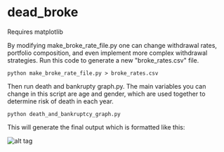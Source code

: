# dead_broke

Requires matplotlib

By modifying make_broke_rate_file.py one can change withdrawal rates, portfolio composition, and even implement more complex withdrawal strategies. Run this code to generate a new "broke_rates.csv" file.

```
python make_broke_rate_file.py > broke_rates.csv
```

Then run death and bankrupty graph.py. The main variables you can change in this script are age and gender, which are used together to determine risk of death in each year. 

```
python death_and_bankruptcy_graph.py
```

This will generate the final output which is formatted like this:

![alt tag](https://raw.githubusercontent.com/maizeman/dead_broke/master/Example_Output.png)


